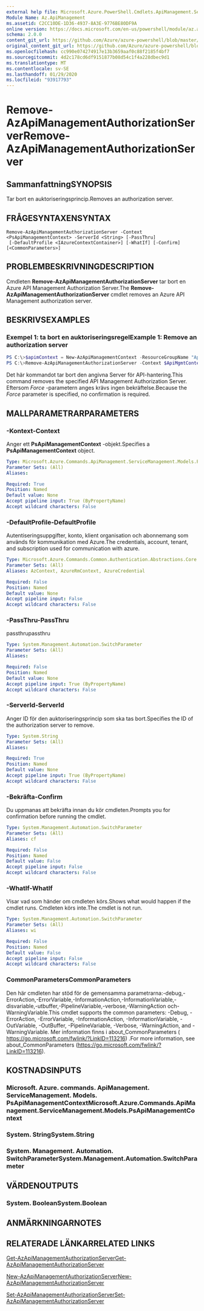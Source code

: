 ```yaml
---
external help file: Microsoft.Azure.PowerShell.Cmdlets.ApiManagement.ServiceManagement.dll-Help.xml
Module Name: Az.ApiManagement
ms.assetid: C2CC10DE-1D36-4937-8A3E-9776BE80DF9A
online version: https://docs.microsoft.com/en-us/powershell/module/az.apimanagement/remove-azapimanagementauthorizationserver
schema: 2.0.0
content_git_url: https://github.com/Azure/azure-powershell/blob/master/src/ApiManagement/ApiManagement/help/Remove-AzApiManagementAuthorizationServer.md
original_content_git_url: https://github.com/Azure/azure-powershell/blob/master/src/ApiManagement/ApiManagement/help/Remove-AzApiManagementAuthorizationServer.md
ms.openlocfilehash: cc990e074274917e13b3659aaf0c88f2185f4bf7
ms.sourcegitcommit: 4d2c178cd6df9151877b08d54c1f4a228dbec9d1
ms.translationtype: MT
ms.contentlocale: sv-SE
ms.lasthandoff: 01/29/2020
ms.locfileid: "93917793"
---
```

# <span data-ttu-id="a50e6-101">Remove-AzApiManagementAuthorizationServer</span><span class="sxs-lookup"><span data-stu-id="a50e6-101">Remove-AzApiManagementAuthorizationServer</span></span>

## <span data-ttu-id="a50e6-102">Sammanfattning</span><span class="sxs-lookup"><span data-stu-id="a50e6-102">SYNOPSIS</span></span>
<span data-ttu-id="a50e6-103">Tar bort en auktoriseringsprincip.</span><span class="sxs-lookup"><span data-stu-id="a50e6-103">Removes an authorization server.</span></span>

## <span data-ttu-id="a50e6-104">FRÅGESYNTAXEN</span><span class="sxs-lookup"><span data-stu-id="a50e6-104">SYNTAX</span></span>

```
Remove-AzApiManagementAuthorizationServer -Context <PsApiManagementContext> -ServerId <String> [-PassThru]
 [-DefaultProfile <IAzureContextContainer>] [-WhatIf] [-Confirm] [<CommonParameters>]
```

## <span data-ttu-id="a50e6-105">PROBLEMBESKRIVNING</span><span class="sxs-lookup"><span data-stu-id="a50e6-105">DESCRIPTION</span></span>
<span data-ttu-id="a50e6-106">Cmdleten **Remove-AzApiManagementAuthorizationServer** tar bort en Azure API Management Authorization Server.</span><span class="sxs-lookup"><span data-stu-id="a50e6-106">The **Remove-AzApiManagementAuthorizationServer** cmdlet removes an Azure API Management authorization server.</span></span>

## <span data-ttu-id="a50e6-107">BESKRIVS</span><span class="sxs-lookup"><span data-stu-id="a50e6-107">EXAMPLES</span></span>

### <span data-ttu-id="a50e6-108">Exempel 1: ta bort en auktoriseringsregel</span><span class="sxs-lookup"><span data-stu-id="a50e6-108">Example 1: Remove an authorization server</span></span>
```powershell
PS C:\>$apimContext = New-AzApiManagementContext -ResourceGroupName "Api-Default-WestUS" -ServiceName "contoso"
PS C:\>Remove-AzApiManagementAuthorizationServer -Context $ApiMgmtContext -ServerId "authserverid" -Force
```

<span data-ttu-id="a50e6-109">Det här kommandot tar bort den angivna Server för API-hantering.</span><span class="sxs-lookup"><span data-stu-id="a50e6-109">This command removes the specified API Management Authorization Server.</span></span>
<span data-ttu-id="a50e6-110">Eftersom *Force* -parametern anges krävs ingen bekräftelse.</span><span class="sxs-lookup"><span data-stu-id="a50e6-110">Because the *Force* parameter is specified, no confirmation is required.</span></span>

## <span data-ttu-id="a50e6-111">MALLPARAMETRAR</span><span class="sxs-lookup"><span data-stu-id="a50e6-111">PARAMETERS</span></span>

### <span data-ttu-id="a50e6-112">-Kontext</span><span class="sxs-lookup"><span data-stu-id="a50e6-112">-Context</span></span>
<span data-ttu-id="a50e6-113">Anger ett **PsApiManagementContext** -objekt.</span><span class="sxs-lookup"><span data-stu-id="a50e6-113">Specifies a **PsApiManagementContext** object.</span></span>

```yaml
Type: Microsoft.Azure.Commands.ApiManagement.ServiceManagement.Models.PsApiManagementContext
Parameter Sets: (All)
Aliases:

Required: True
Position: Named
Default value: None
Accept pipeline input: True (ByPropertyName)
Accept wildcard characters: False
```

### <span data-ttu-id="a50e6-114">-DefaultProfile</span><span class="sxs-lookup"><span data-stu-id="a50e6-114">-DefaultProfile</span></span>
<span data-ttu-id="a50e6-115">Autentiseringsuppgifter, konto, klient organisation och abonnemang som används för kommunikation med Azure.</span><span class="sxs-lookup"><span data-stu-id="a50e6-115">The credentials, account, tenant, and subscription used for communication with azure.</span></span>

```yaml
Type: Microsoft.Azure.Commands.Common.Authentication.Abstractions.Core.IAzureContextContainer
Parameter Sets: (All)
Aliases: AzContext, AzureRmContext, AzureCredential

Required: False
Position: Named
Default value: None
Accept pipeline input: False
Accept wildcard characters: False
```

### <span data-ttu-id="a50e6-116">-PassThru</span><span class="sxs-lookup"><span data-stu-id="a50e6-116">-PassThru</span></span>
<span data-ttu-id="a50e6-117">passthru</span><span class="sxs-lookup"><span data-stu-id="a50e6-117">passthru</span></span>

```yaml
Type: System.Management.Automation.SwitchParameter
Parameter Sets: (All)
Aliases:

Required: False
Position: Named
Default value: None
Accept pipeline input: True (ByPropertyName)
Accept wildcard characters: False
```

### <span data-ttu-id="a50e6-118">-ServerId</span><span class="sxs-lookup"><span data-stu-id="a50e6-118">-ServerId</span></span>
<span data-ttu-id="a50e6-119">Anger ID för den auktoriseringsprincip som ska tas bort.</span><span class="sxs-lookup"><span data-stu-id="a50e6-119">Specifies the ID of the authorization server to remove.</span></span>

```yaml
Type: System.String
Parameter Sets: (All)
Aliases:

Required: True
Position: Named
Default value: None
Accept pipeline input: True (ByPropertyName)
Accept wildcard characters: False
```

### <span data-ttu-id="a50e6-120">-Bekräfta</span><span class="sxs-lookup"><span data-stu-id="a50e6-120">-Confirm</span></span>
<span data-ttu-id="a50e6-121">Du uppmanas att bekräfta innan du kör cmdleten.</span><span class="sxs-lookup"><span data-stu-id="a50e6-121">Prompts you for confirmation before running the cmdlet.</span></span>

```yaml
Type: System.Management.Automation.SwitchParameter
Parameter Sets: (All)
Aliases: cf

Required: False
Position: Named
Default value: False
Accept pipeline input: False
Accept wildcard characters: False
```

### <span data-ttu-id="a50e6-122">-WhatIf</span><span class="sxs-lookup"><span data-stu-id="a50e6-122">-WhatIf</span></span>
<span data-ttu-id="a50e6-123">Visar vad som händer om cmdleten körs.</span><span class="sxs-lookup"><span data-stu-id="a50e6-123">Shows what would happen if the cmdlet runs.</span></span>
<span data-ttu-id="a50e6-124">Cmdleten körs inte.</span><span class="sxs-lookup"><span data-stu-id="a50e6-124">The cmdlet is not run.</span></span>

```yaml
Type: System.Management.Automation.SwitchParameter
Parameter Sets: (All)
Aliases: wi

Required: False
Position: Named
Default value: False
Accept pipeline input: False
Accept wildcard characters: False
```

### <span data-ttu-id="a50e6-125">CommonParameters</span><span class="sxs-lookup"><span data-stu-id="a50e6-125">CommonParameters</span></span>
<span data-ttu-id="a50e6-126">Den här cmdleten har stöd för de gemensamma parametrarna:-debug,-ErrorAction,-ErrorVariable,-InformationAction,-InformationVariable,-disvariable,-utbuffer,-PipelineVariable,-verbose,-WarningAction och-WarningVariable.</span><span class="sxs-lookup"><span data-stu-id="a50e6-126">This cmdlet supports the common parameters: -Debug, -ErrorAction, -ErrorVariable, -InformationAction, -InformationVariable, -OutVariable, -OutBuffer, -PipelineVariable, -Verbose, -WarningAction, and -WarningVariable.</span></span> <span data-ttu-id="a50e6-127">Mer information finns i about_CommonParameters ( https://go.microsoft.com/fwlink/?LinkID=113216) .</span><span class="sxs-lookup"><span data-stu-id="a50e6-127">For more information, see about_CommonParameters (https://go.microsoft.com/fwlink/?LinkID=113216).</span></span>

## <span data-ttu-id="a50e6-128">KOSTNADS</span><span class="sxs-lookup"><span data-stu-id="a50e6-128">INPUTS</span></span>

### <span data-ttu-id="a50e6-129">Microsoft. Azure. commands. ApiManagement. ServiceManagement. Models. PsApiManagementContext</span><span class="sxs-lookup"><span data-stu-id="a50e6-129">Microsoft.Azure.Commands.ApiManagement.ServiceManagement.Models.PsApiManagementContext</span></span>

### <span data-ttu-id="a50e6-130">System. String</span><span class="sxs-lookup"><span data-stu-id="a50e6-130">System.String</span></span>

### <span data-ttu-id="a50e6-131">System. Management. Automation. SwitchParameter</span><span class="sxs-lookup"><span data-stu-id="a50e6-131">System.Management.Automation.SwitchParameter</span></span>

## <span data-ttu-id="a50e6-132">VÄRDEN</span><span class="sxs-lookup"><span data-stu-id="a50e6-132">OUTPUTS</span></span>

### <span data-ttu-id="a50e6-133">System. Boolean</span><span class="sxs-lookup"><span data-stu-id="a50e6-133">System.Boolean</span></span>

## <span data-ttu-id="a50e6-134">ANMÄRKNINGAR</span><span class="sxs-lookup"><span data-stu-id="a50e6-134">NOTES</span></span>

## <span data-ttu-id="a50e6-135">RELATERADE LÄNKAR</span><span class="sxs-lookup"><span data-stu-id="a50e6-135">RELATED LINKS</span></span>

[<span data-ttu-id="a50e6-136">Get-AzApiManagementAuthorizationServer</span><span class="sxs-lookup"><span data-stu-id="a50e6-136">Get-AzApiManagementAuthorizationServer</span></span>](./Get-AzApiManagementAuthorizationServer.md)

[<span data-ttu-id="a50e6-137">New-AzApiManagementAuthorizationServer</span><span class="sxs-lookup"><span data-stu-id="a50e6-137">New-AzApiManagementAuthorizationServer</span></span>](./New-AzApiManagementAuthorizationServer.md)

[<span data-ttu-id="a50e6-138">Set-AzApiManagementAuthorizationServer</span><span class="sxs-lookup"><span data-stu-id="a50e6-138">Set-AzApiManagementAuthorizationServer</span></span>](./Set-AzApiManagementAuthorizationServer.md)


